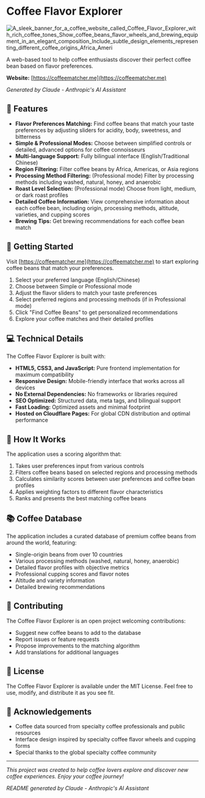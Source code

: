 # Coffee Flavor Explorer

![A_sleek_banner_for_a_coffee_website_called_Coffee_Flavor_Explorer_with_rich_coffee_tones_Show_coffee_beans_flavor_wheels_and_brewing_equipment_in_an_elegant_composition_Include_subtle_design_elements_representing_different_coffee_origins_Africa_Ameri](https://coffeematcher.me/coffee-explorer-preview.jpeg)


A web-based tool to help coffee enthusiasts discover their perfect coffee bean based on flavor preferences.

**Website:** [https://coffeematcher.me](https://coffeematcher.me)

*Generated by Claude - Anthropic's AI Assistant*

## 🌟 Features

- **Flavor Preferences Matching:** Find coffee beans that match your taste preferences by adjusting sliders for acidity, body, sweetness, and bitterness
- **Simple & Professional Modes:** Choose between simplified controls or detailed, advanced options for coffee connoisseurs
- **Multi-language Support:** Fully bilingual interface (English/Traditional Chinese)
- **Region Filtering:** Filter coffee beans by Africa, Americas, or Asia regions
- **Processing Method Filtering:** (Professional mode) Filter by processing methods including washed, natural, honey, and anaerobic
- **Roast Level Selection:** (Professional mode) Choose from light, medium, or dark roast profiles
- **Detailed Coffee Information:** View comprehensive information about each coffee bean, including origin, processing methods, altitude, varieties, and cupping scores
- **Brewing Tips:** Get brewing recommendations for each coffee bean match

## 🚀 Getting Started

Visit [https://coffeematcher.me](https://coffeematcher.me) to start exploring coffee beans that match your preferences.

1. Select your preferred language (English/Chinese)
2. Choose between Simple or Professional mode
3. Adjust the flavor sliders to match your taste preferences
4. Select preferred regions and processing methods (if in Professional mode)
5. Click "Find Coffee Beans" to get personalized recommendations
6. Explore your coffee matches and their detailed profiles

## 💻 Technical Details

The Coffee Flavor Explorer is built with:

- **HTML5, CSS3, and JavaScript:** Pure frontend implementation for maximum compatibility
- **Responsive Design:** Mobile-friendly interface that works across all devices
- **No External Dependencies:** No frameworks or libraries required
- **SEO Optimized:** Structured data, meta tags, and bilingual support
- **Fast Loading:** Optimized assets and minimal footprint
- **Hosted on Cloudflare Pages:** For global CDN distribution and optimal performance

## 🧩 How It Works

The application uses a scoring algorithm that:

1. Takes user preferences input from various controls
2. Filters coffee beans based on selected regions and processing methods
3. Calculates similarity scores between user preferences and coffee bean profiles
4. Applies weighting factors to different flavor characteristics
5. Ranks and presents the best matching coffee beans

## 📚 Coffee Database

The application includes a curated database of premium coffee beans from around the world, featuring:

- Single-origin beans from over 10 countries
- Various processing methods (washed, natural, honey, anaerobic)
- Detailed flavor profiles with objective metrics
- Professional cupping scores and flavor notes
- Altitude and variety information
- Detailed brewing recommendations

## 🤝 Contributing

The Coffee Flavor Explorer is an open project welcoming contributions:

- Suggest new coffee beans to add to the database
- Report issues or feature requests
- Propose improvements to the matching algorithm
- Add translations for additional languages

## 📝 License

The Coffee Flavor Explorer is available under the MIT License. Feel free to use, modify, and distribute it as you see fit.

## 👏 Acknowledgements

- Coffee data sourced from specialty coffee professionals and public resources
- Interface design inspired by specialty coffee flavor wheels and cupping forms
- Special thanks to the global specialty coffee community

---

*This project was created to help coffee lovers explore and discover new coffee experiences. Enjoy your coffee journey!*

*README generated by Claude - Anthropic's AI Assistant*

